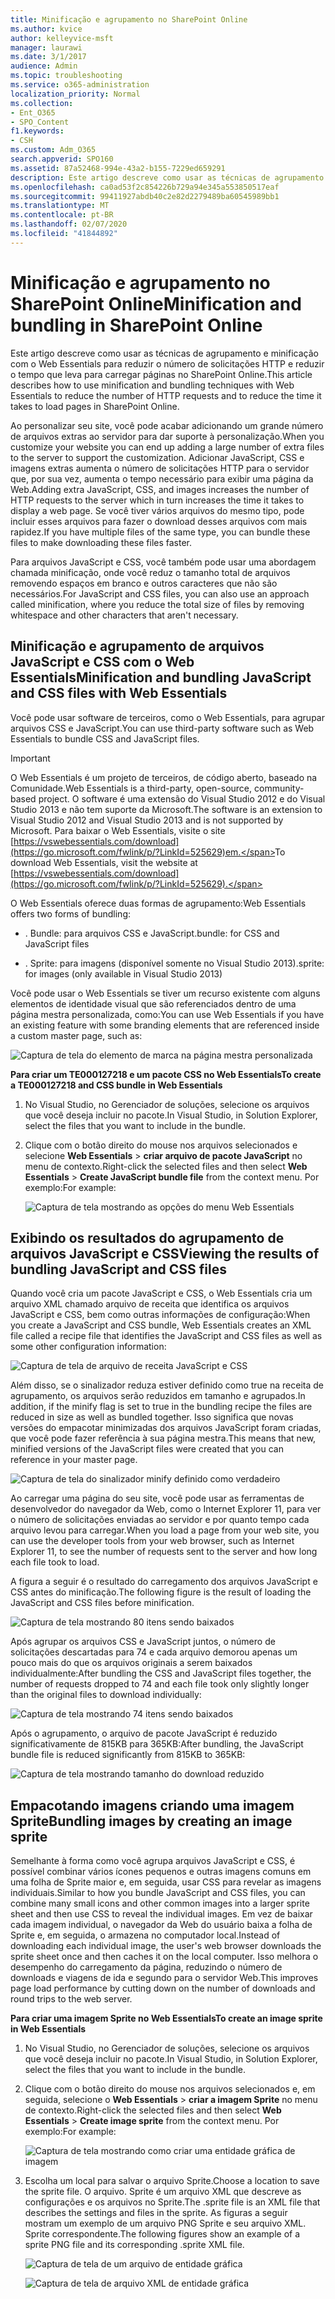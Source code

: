 ```yaml
---
title: Minificação e agrupamento no SharePoint Online
ms.author: kvice
author: kelleyvice-msft
manager: laurawi
ms.date: 3/1/2017
audience: Admin
ms.topic: troubleshooting
ms.service: o365-administration
localization_priority: Normal
ms.collection:
- Ent_O365
- SPO_Content
f1.keywords:
- CSH
ms.custom: Adm_O365
search.appverid: SPO160
ms.assetid: 87a52468-994e-43a2-b155-7229ed659291
description: Este artigo descreve como usar as técnicas de agrupamento e minificação com o Web Essentials para reduzir o número de solicitações HTTP e reduzir o tempo que leva para carregar páginas no SharePoint Online.
ms.openlocfilehash: ca0ad53f2c854226b729a94e345a553850517eaf
ms.sourcegitcommit: 99411927abdb40c2e82d2279489ba60545989bb1
ms.translationtype: MT
ms.contentlocale: pt-BR
ms.lasthandoff: 02/07/2020
ms.locfileid: "41844892"
---
```

# <a name="minification-and-bundling-in-sharepoint-online"></a><span data-ttu-id="38141-103">Minificação e agrupamento no SharePoint Online</span><span class="sxs-lookup"><span data-stu-id="38141-103">Minification and bundling in SharePoint Online</span></span>

<span data-ttu-id="38141-104">Este artigo descreve como usar as técnicas de agrupamento e minificação com o Web Essentials para reduzir o número de solicitações HTTP e reduzir o tempo que leva para carregar páginas no SharePoint Online.</span><span class="sxs-lookup"><span data-stu-id="38141-104">This article describes how to use minification and bundling techniques with Web Essentials to reduce the number of HTTP requests and to reduce the time it takes to load pages in SharePoint Online.</span></span>
  
<span data-ttu-id="38141-105">Ao personalizar seu site, você pode acabar adicionando um grande número de arquivos extras ao servidor para dar suporte à personalização.</span><span class="sxs-lookup"><span data-stu-id="38141-105">When you customize your website you can end up adding a large number of extra files to the server to support the customization.</span></span> <span data-ttu-id="38141-106">Adicionar JavaScript, CSS e imagens extras aumenta o número de solicitações HTTP para o servidor que, por sua vez, aumenta o tempo necessário para exibir uma página da Web.</span><span class="sxs-lookup"><span data-stu-id="38141-106">Adding extra JavaScript, CSS, and images increases the number of HTTP requests to the server which in turn increases the time it takes to display a web page.</span></span> <span data-ttu-id="38141-107">Se você tiver vários arquivos do mesmo tipo, pode incluir esses arquivos para fazer o download desses arquivos com mais rapidez.</span><span class="sxs-lookup"><span data-stu-id="38141-107">If you have multiple files of the same type, you can bundle these files to make downloading these files faster.</span></span>
  
<span data-ttu-id="38141-108">Para arquivos JavaScript e CSS, você também pode usar uma abordagem chamada minificação, onde você reduz o tamanho total de arquivos removendo espaços em branco e outros caracteres que não são necessários.</span><span class="sxs-lookup"><span data-stu-id="38141-108">For JavaScript and CSS files, you can also use an approach called minification, where you reduce the total size of files by removing whitespace and other characters that aren't necessary.</span></span>
  
## <a name="minification-and-bundling-javascript-and-css-files-with-web-essentials"></a><span data-ttu-id="38141-109">Minificação e agrupamento de arquivos JavaScript e CSS com o Web Essentials</span><span class="sxs-lookup"><span data-stu-id="38141-109">Minification and bundling JavaScript and CSS files with Web Essentials</span></span>

<span data-ttu-id="38141-110">Você pode usar software de terceiros, como o Web Essentials, para agrupar arquivos CSS e JavaScript.</span><span class="sxs-lookup"><span data-stu-id="38141-110">You can use third-party software such as Web Essentials to bundle CSS and JavaScript files.</span></span>
  
> [!IMPORTANT]
> <span data-ttu-id="38141-111">O Web Essentials é um projeto de terceiros, de código aberto, baseado na Comunidade.</span><span class="sxs-lookup"><span data-stu-id="38141-111">Web Essentials is a third-party, open-source, community-based project.</span></span> <span data-ttu-id="38141-112">O software é uma extensão do Visual Studio 2012 e do Visual Studio 2013 e não tem suporte da Microsoft.</span><span class="sxs-lookup"><span data-stu-id="38141-112">The software is an extension to Visual Studio 2012 and Visual Studio 2013 and is not supported by Microsoft.</span></span> <span data-ttu-id="38141-113">Para baixar o Web Essentials, visite o site [https://vswebessentials.com/download](https://go.microsoft.com/fwlink/p/?LinkId=525629)em.</span><span class="sxs-lookup"><span data-stu-id="38141-113">To download Web Essentials, visit the website at [https://vswebessentials.com/download](https://go.microsoft.com/fwlink/p/?LinkId=525629).</span></span> 
  
<span data-ttu-id="38141-114">O Web Essentials oferece duas formas de agrupamento:</span><span class="sxs-lookup"><span data-stu-id="38141-114">Web Essentials offers two forms of bundling:</span></span>
  
- <span data-ttu-id="38141-115">. Bundle: para arquivos CSS e JavaScript</span><span class="sxs-lookup"><span data-stu-id="38141-115">.bundle: for CSS and JavaScript files</span></span>
    
- <span data-ttu-id="38141-116">. Sprite: para imagens (disponível somente no Visual Studio 2013)</span><span class="sxs-lookup"><span data-stu-id="38141-116">.sprite: for images (only available in Visual Studio 2013)</span></span>
    
<span data-ttu-id="38141-117">Você pode usar o Web Essentials se tiver um recurso existente com alguns elementos de identidade visual que são referenciados dentro de uma página mestra personalizada, como:</span><span class="sxs-lookup"><span data-stu-id="38141-117">You can use Web Essentials if you have an existing feature with some branding elements that are referenced inside a custom master page, such as:</span></span>
  
![Captura de tela do elemento de marca na página mestra personalizada](media/3a6eba36-973d-482b-8556-a9394b8ba19f.png)
  
 <span data-ttu-id="38141-119">**Para criar um TE000127218 e um pacote CSS no Web Essentials**</span><span class="sxs-lookup"><span data-stu-id="38141-119">**To create a TE000127218 and CSS bundle in Web Essentials**</span></span>
  
1. <span data-ttu-id="38141-120">No Visual Studio, no Gerenciador de soluções, selecione os arquivos que você deseja incluir no pacote.</span><span class="sxs-lookup"><span data-stu-id="38141-120">In Visual Studio, in Solution Explorer, select the files that you want to include in the bundle.</span></span>
    
2. <span data-ttu-id="38141-121">Clique com o botão direito do mouse nos arquivos selecionados e selecione **Web Essentials** \> **criar arquivo de pacote JavaScript** no menu de contexto.</span><span class="sxs-lookup"><span data-stu-id="38141-121">Right-click the selected files and then select **Web Essentials** \> **Create JavaScript bundle file** from the context menu.</span></span> <span data-ttu-id="38141-122">Por exemplo:</span><span class="sxs-lookup"><span data-stu-id="38141-122">For example:</span></span> 
    
    ![Captura de tela mostrando as opções do menu Web Essentials](media/41aac84c-4538-4f78-b454-46e651f868a3.png)
  
## <a name="viewing-the-results-of-bundling-javascript-and-css-files"></a><span data-ttu-id="38141-124">Exibindo os resultados do agrupamento de arquivos JavaScript e CSS</span><span class="sxs-lookup"><span data-stu-id="38141-124">Viewing the results of bundling JavaScript and CSS files</span></span>

<span data-ttu-id="38141-125">Quando você cria um pacote JavaScript e CSS, o Web Essentials cria um arquivo XML chamado arquivo de receita que identifica os arquivos JavaScript e CSS, bem como outras informações de configuração:</span><span class="sxs-lookup"><span data-stu-id="38141-125">When you create a JavaScript and CSS bundle, Web Essentials creates an XML file called a recipe file that identifies the JavaScript and CSS files as well as some other configuration information:</span></span> 
  
![Captura de tela de arquivo de receita JavaScript e CSS](media/7ba891f8-52d8-467b-a0f6-b062dd1137a4.png)
  
<span data-ttu-id="38141-127">Além disso, se o sinalizador reduza estiver definido como true na receita de agrupamento, os arquivos serão reduzidos em tamanho e agrupados.</span><span class="sxs-lookup"><span data-stu-id="38141-127">In addition, if the minify flag is set to true in the bundling recipe the files are reduced in size as well as bundled together.</span></span> <span data-ttu-id="38141-128">Isso significa que novas versões do empacotar minimizadas dos arquivos JavaScript foram criadas, que você pode fazer referência à sua página mestra.</span><span class="sxs-lookup"><span data-stu-id="38141-128">This means that new, minified versions of the JavaScript files were created that you can reference in your master page.</span></span>
  
![Captura de tela do sinalizador minify definido como verdadeiro](media/50523af2-6412-4117-ac3d-5bd26f6d562e.png)
  
<span data-ttu-id="38141-130">Ao carregar uma página do seu site, você pode usar as ferramentas de desenvolvedor do navegador da Web, como o Internet Explorer 11, para ver o número de solicitações enviadas ao servidor e por quanto tempo cada arquivo levou para carregar.</span><span class="sxs-lookup"><span data-stu-id="38141-130">When you load a page from your web site, you can use the developer tools from your web browser, such as Internet Explorer 11, to see the number of requests sent to the server and how long each file took to load.</span></span>
  
<span data-ttu-id="38141-131">A figura a seguir é o resultado do carregamento dos arquivos JavaScript e CSS antes do minificação.</span><span class="sxs-lookup"><span data-stu-id="38141-131">The following figure is the result of loading the JavaScript and CSS files before minification.</span></span>
  
![Captura de tela mostrando 80 itens sendo baixados](media/e2df3912-1923-46e6-8cf2-3015a31554e1.png)
  
<span data-ttu-id="38141-133">Após agrupar os arquivos CSS e JavaScript juntos, o número de solicitações descartadas para 74 e cada arquivo demorou apenas um pouco mais do que os arquivos originais a serem baixados individualmente:</span><span class="sxs-lookup"><span data-stu-id="38141-133">After bundling the CSS and JavaScript files together, the number of requests dropped to 74 and each file took only slightly longer than the original files to download individually:</span></span>
  
![Captura de tela mostrando 74 itens sendo baixados](media/686c4387-70e8-4a74-9d45-059f33a91184.png)
  
<span data-ttu-id="38141-135">Após o agrupamento, o arquivo de pacote JavaScript é reduzido significativamente de 815KB para 365KB:</span><span class="sxs-lookup"><span data-stu-id="38141-135">After bundling, the JavaScript bundle file is reduced significantly from 815KB to 365KB:</span></span>
  
![Captura de tela mostrando tamanho do download reduzido](media/5e7dbd98-faff-4f68-b320-108fb252e395.png)
  
## <a name="bundling-images-by-creating-an-image-sprite"></a><span data-ttu-id="38141-137">Empacotando imagens criando uma imagem Sprite</span><span class="sxs-lookup"><span data-stu-id="38141-137">Bundling images by creating an image sprite</span></span>

<span data-ttu-id="38141-138">Semelhante à forma como você agrupa arquivos JavaScript e CSS, é possível combinar vários ícones pequenos e outras imagens comuns em uma folha de Sprite maior e, em seguida, usar CSS para revelar as imagens individuais.</span><span class="sxs-lookup"><span data-stu-id="38141-138">Similar to how you bundle JavaScript and CSS files, you can combine many small icons and other common images into a larger sprite sheet and then use CSS to reveal the individual images.</span></span> <span data-ttu-id="38141-139">Em vez de baixar cada imagem individual, o navegador da Web do usuário baixa a folha de Sprite e, em seguida, o armazena no computador local.</span><span class="sxs-lookup"><span data-stu-id="38141-139">Instead of downloading each individual image, the user's web browser downloads the sprite sheet once and then caches it on the local computer.</span></span> <span data-ttu-id="38141-140">Isso melhora o desempenho do carregamento da página, reduzindo o número de downloads e viagens de ida e segundo para o servidor Web.</span><span class="sxs-lookup"><span data-stu-id="38141-140">This improves page load performance by cutting down on the number of downloads and round trips to the web server.</span></span>
  
 <span data-ttu-id="38141-141">**Para criar uma imagem Sprite no Web Essentials**</span><span class="sxs-lookup"><span data-stu-id="38141-141">**To create an image sprite in Web Essentials**</span></span>
  
1. <span data-ttu-id="38141-142">No Visual Studio, no Gerenciador de soluções, selecione os arquivos que você deseja incluir no pacote.</span><span class="sxs-lookup"><span data-stu-id="38141-142">In Visual Studio, in Solution Explorer, select the files that you want to include in the bundle.</span></span>
    
2. <span data-ttu-id="38141-143">Clique com o botão direito do mouse nos arquivos selecionados e, em seguida, selecione o **Web Essentials** \> **criar a imagem Sprite** no menu de contexto.</span><span class="sxs-lookup"><span data-stu-id="38141-143">Right-click the selected files and then select **Web Essentials** \> **Create image sprite** from the context menu.</span></span> <span data-ttu-id="38141-144">Por exemplo:</span><span class="sxs-lookup"><span data-stu-id="38141-144">For example:</span></span> 
    
    ![Captura de tela mostrando como criar uma entidade gráfica de imagem](media/de0fe741-4ef7-4e3b-bafa-ef9f4822dac6.png)
  
3. <span data-ttu-id="38141-146">Escolha um local para salvar o arquivo Sprite.</span><span class="sxs-lookup"><span data-stu-id="38141-146">Choose a location to save the sprite file.</span></span> <span data-ttu-id="38141-147">O arquivo. Sprite é um arquivo XML que descreve as configurações e os arquivos no Sprite.</span><span class="sxs-lookup"><span data-stu-id="38141-147">The .sprite file is an XML file that describes the settings and files in the sprite.</span></span> <span data-ttu-id="38141-148">As figuras a seguir mostram um exemplo de um arquivo PNG Sprite e seu arquivo XML. Sprite correspondente.</span><span class="sxs-lookup"><span data-stu-id="38141-148">The following figures show an example of a sprite PNG file and its corresponding .sprite XML file.</span></span>
    
    ![Captura de tela de um arquivo de entidade gráfica](media/0876bb2a-d1b9-4169-8e95-9c290d628d90.png)
  
    ![Captura de tela de arquivo XML de entidade gráfica](media/d1f94776-280d-4d56-abb5-384f145d9989.png)
  

